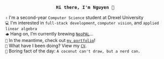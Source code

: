 <h3 align="center"><code>Hi there, I'm Nguyen 🫘</code></h3>

  `✌️` I'm a second-year `Computer Science` student at Drexel University \
  `💻` I'm interested in `full-stack development`, `computer vision`, and `applied linear algebra` \
  `🫖` Hang on, I’m currently brewing [`NeoPAL`](https://github.com/nguyen-trinhtk/NeoPAL)... \
  `🌱` In the meantime, check out [`my portfolio`](ngtr.me)! \
  `📄` What have I been doing? View my [`CV`](https://ngtr.me/cv.html). \
  `🥥` Boring fact of the day: `A coconut can't draw, but a nerd can.`
